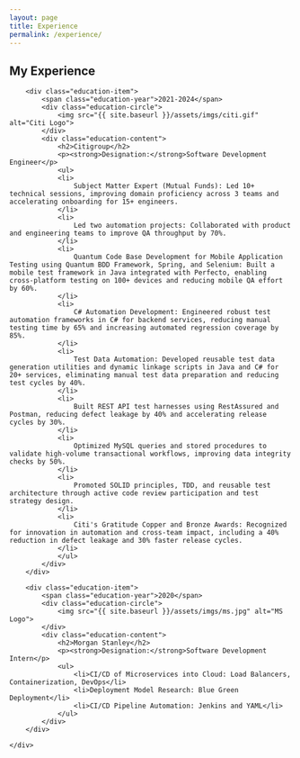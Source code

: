 ```yaml
---
layout: page
title: Experience
permalink: /experience/
---
```

<section class="education-container">
    <h1 class="page-title">My Experience</h1>
    <div class="education-timeline">

        <div class="education-item">
            <span class="education-year">2021-2024</span>
            <div class="education-circle">
                <img src="{{ site.baseurl }}/assets/imgs/citi.gif" alt="Citi Logo">
            </div>
            <div class="education-content">
                <h2>Citigroup</h2>
                <p><strong>Designation:</strong>Software Development Engineer</p>
                <ul>
                <li>
                    Subject Matter Expert (Mutual Funds): Led 10+ technical sessions, improving domain proficiency across 3 teams and accelerating onboarding for 15+ engineers.
                </li>
                <li>
                    Led two automation projects: Collaborated with product and engineering teams to improve QA throughput by 70%.
                </li>
                <li>
                    Quantum Code Base Development for Mobile Application Testing using Quantum BDD Framework, Spring, and Selenium: Built a mobile test framework in Java integrated with Perfecto, enabling cross-platform testing on 100+ devices and reducing mobile QA effort by 60%.
                </li>
                <li>
                    C# Automation Development: Engineered robust test automation frameworks in C# for backend services, reducing manual testing time by 65% and increasing automated regression coverage by 85%.
                </li>
                <li>
                    Test Data Automation: Developed reusable test data generation utilities and dynamic linkage scripts in Java and C# for 20+ services, eliminating manual test data preparation and reducing test cycles by 40%.
                </li>
                <li>
                    Built REST API test harnesses using RestAssured and Postman, reducing defect leakage by 40% and accelerating release cycles by 30%.
                </li>
                <li>
                    Optimized MySQL queries and stored procedures to validate high-volume transactional workflows, improving data integrity checks by 50%.
                </li>
                <li>
                    Promoted SOLID principles, TDD, and reusable test architecture through active code review participation and test strategy design.
                </li>
                <li>
                    Citi's Gratitude Copper and Bronze Awards: Recognized for innovation in automation and cross-team impact, including a 40% reduction in defect leakage and 30% faster release cycles.
                </li>
                </ul>
            </div>
        </div>

        <div class="education-item">
            <span class="education-year">2020</span>
            <div class="education-circle">
                <img src="{{ site.baseurl }}/assets/imgs/ms.jpg" alt="MS Logo">
            </div>
            <div class="education-content">
                <h2>Morgan Stanley</h2>
                <p><strong>Designation:</strong>Software Development Intern</p>
                <ul>
                    <li>CI/CD of Microservices into Cloud: Load Balancers, Containerization, DevOps</li>
                    <li>Deployment Model Research: Blue Green Deployment</li>
                    <li>CI/CD Pipeline Automation: Jenkins and YAML</li>
                </ul>
            </div>
        </div>

    </div>
</section>
